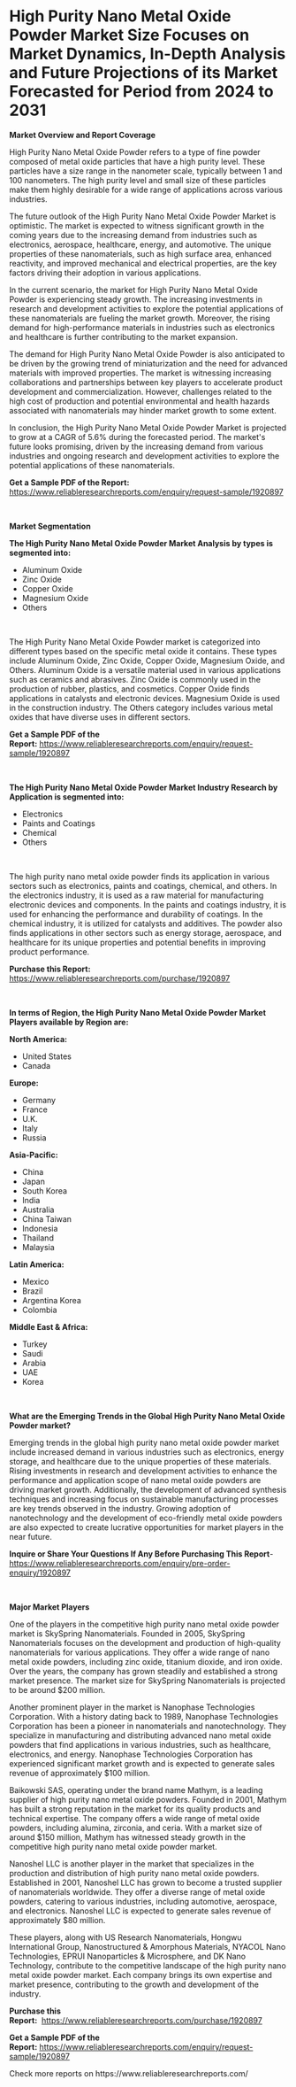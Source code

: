 <p><h1>High Purity Nano Metal Oxide Powder Market Size Focuses on Market Dynamics, In-Depth Analysis and Future Projections of its Market Forecasted for Period from 2024 to 2031</h1></p><p><strong>Market Overview and Report Coverage</strong></p>
<p><p>High Purity Nano Metal Oxide Powder refers to a type of fine powder composed of metal oxide particles that have a high purity level. These particles have a size range in the nanometer scale, typically between 1 and 100 nanometers. The high purity level and small size of these particles make them highly desirable for a wide range of applications across various industries.</p><p>The future outlook of the High Purity Nano Metal Oxide Powder Market is optimistic. The market is expected to witness significant growth in the coming years due to the increasing demand from industries such as electronics, aerospace, healthcare, energy, and automotive. The unique properties of these nanomaterials, such as high surface area, enhanced reactivity, and improved mechanical and electrical properties, are the key factors driving their adoption in various applications.</p><p>In the current scenario, the market for High Purity Nano Metal Oxide Powder is experiencing steady growth. The increasing investments in research and development activities to explore the potential applications of these nanomaterials are fueling the market growth. Moreover, the rising demand for high-performance materials in industries such as electronics and healthcare is further contributing to the market expansion.</p><p>The demand for High Purity Nano Metal Oxide Powder is also anticipated to be driven by the growing trend of miniaturization and the need for advanced materials with improved properties. The market is witnessing increasing collaborations and partnerships between key players to accelerate product development and commercialization. However, challenges related to the high cost of production and potential environmental and health hazards associated with nanomaterials may hinder market growth to some extent.</p><p>In conclusion, the High Purity Nano Metal Oxide Powder Market is projected to grow at a CAGR of 5.6% during the forecasted period. The market's future looks promising, driven by the increasing demand from various industries and ongoing research and development activities to explore the potential applications of these nanomaterials.</p></p>
<p><strong>Get a Sample PDF of the Report:</strong> <a href="https://www.reliableresearchreports.com/enquiry/request-sample/1920897">https://www.reliableresearchreports.com/enquiry/request-sample/1920897</a></p>
<p>&nbsp;</p>
<p><strong>Market Segmentation</strong></p>
<p><strong>The High Purity Nano Metal Oxide Powder Market Analysis by types is segmented into:</strong></p>
<p><ul><li>Aluminum Oxide</li><li>Zinc Oxide</li><li>Copper Oxide</li><li>Magnesium Oxide</li><li>Others</li></ul></p>
<p>&nbsp;</p>
<p><p>The High Purity Nano Metal Oxide Powder market is categorized into different types based on the specific metal oxide it contains. These types include Aluminum Oxide, Zinc Oxide, Copper Oxide, Magnesium Oxide, and Others. Aluminum Oxide is a versatile material used in various applications such as ceramics and abrasives. Zinc Oxide is commonly used in the production of rubber, plastics, and cosmetics. Copper Oxide finds applications in catalysts and electronic devices. Magnesium Oxide is used in the construction industry. The Others category includes various metal oxides that have diverse uses in different sectors.</p></p>
<p><strong>Get a Sample PDF of the Report:</strong>&nbsp;<a href="https://www.reliableresearchreports.com/enquiry/request-sample/1920897">https://www.reliableresearchreports.com/enquiry/request-sample/1920897</a></p>
<p>&nbsp;</p>
<p><strong>The High Purity Nano Metal Oxide Powder Market Industry Research by Application is segmented into:</strong></p>
<p><ul><li>Electronics</li><li>Paints and Coatings</li><li>Chemical</li><li>Others</li></ul></p>
<p>&nbsp;</p>
<p><p>The high purity nano metal oxide powder finds its application in various sectors such as electronics, paints and coatings, chemical, and others. In the electronics industry, it is used as a raw material for manufacturing electronic devices and components. In the paints and coatings industry, it is used for enhancing the performance and durability of coatings. In the chemical industry, it is utilized for catalysts and additives. The powder also finds applications in other sectors such as energy storage, aerospace, and healthcare for its unique properties and potential benefits in improving product performance.</p></p>
<p><strong>Purchase this Report:</strong>&nbsp; <a href="https://www.reliableresearchreports.com/purchase/1920897">https://www.reliableresearchreports.com/purchase/1920897</a></p>
<p>&nbsp;</p>
<p><strong>In terms of Region, the High Purity Nano Metal Oxide Powder Market Players available by Region are:</strong></p>
<p>
    <p> <strong> North America: </strong>
        <ul>
            <li>United States</li>
            <li>Canada</li>
        </ul>
        </p> 
    <p> <strong> Europe: </strong>
        <ul>
            <li>Germany</li>
            <li>France</li>
            <li>U.K.</li>
            <li>Italy</li>
            <li>Russia</li>
        </ul>
        </p> 
    <p> <strong> Asia-Pacific: </strong>
        <ul>
            <li>China</li>
            <li>Japan</li>
            <li>South Korea</li>
            <li>India</li>
            <li>Australia</li>
            <li>China Taiwan</li>
            <li>Indonesia</li>
            <li>Thailand</li>
            <li>Malaysia</li>
        </ul>
        </p> 
    <p> <strong> Latin America: </strong>
        <ul>
            <li>Mexico</li>
            <li>Brazil</li>
            <li>Argentina Korea</li>
            <li>Colombia</li>
        </ul>
        </p> 
    <p> <strong> Middle East & Africa: </strong>
        <ul>
            <li>Turkey</li>
            <li>Saudi</li>
            <li>Arabia</li>
            <li>UAE</li>
            <li>Korea</li>
        </ul>
    </p>
    </p>
<p>&nbsp;</p>
<p><strong>What are the Emerging Trends in the Global High Purity Nano Metal Oxide Powder market?</strong></p>
<p><p>Emerging trends in the global high purity nano metal oxide powder market include increased demand in various industries such as electronics, energy storage, and healthcare due to the unique properties of these materials. Rising investments in research and development activities to enhance the performance and application scope of nano metal oxide powders are driving market growth. Additionally, the development of advanced synthesis techniques and increasing focus on sustainable manufacturing processes are key trends observed in the industry. Growing adoption of nanotechnology and the development of eco-friendly metal oxide powders are also expected to create lucrative opportunities for market players in the near future.</p></p>
<p><strong>Inquire or Share Your Questions If Any Before Purchasing This Report</strong>- <a href="https://www.reliableresearchreports.com/enquiry/pre-order-enquiry/1920897">https://www.reliableresearchreports.com/enquiry/pre-order-enquiry/1920897</a></p>
<p>&nbsp;</p>
<p><strong>Major Market Players</strong></p>
<p><p>One of the players in the competitive high purity nano metal oxide powder market is SkySpring Nanomaterials. Founded in 2005, SkySpring Nanomaterials focuses on the development and production of high-quality nanomaterials for various applications. They offer a wide range of nano metal oxide powders, including zinc oxide, titanium dioxide, and iron oxide. Over the years, the company has grown steadily and established a strong market presence. The market size for SkySpring Nanomaterials is projected to be around $200 million. </p><p>Another prominent player in the market is Nanophase Technologies Corporation. With a history dating back to 1989, Nanophase Technologies Corporation has been a pioneer in nanomaterials and nanotechnology. They specialize in manufacturing and distributing advanced nano metal oxide powders that find applications in various industries, such as healthcare, electronics, and energy. Nanophase Technologies Corporation has experienced significant market growth and is expected to generate sales revenue of approximately $100 million.</p><p>Baikowski SAS, operating under the brand name Mathym, is a leading supplier of high purity nano metal oxide powders. Founded in 2001, Mathym has built a strong reputation in the market for its quality products and technical expertise. The company offers a wide range of metal oxide powders, including alumina, zirconia, and ceria. With a market size of around $150 million, Mathym has witnessed steady growth in the competitive high purity nano metal oxide powder market.</p><p>Nanoshel LLC is another player in the market that specializes in the production and distribution of high purity nano metal oxide powders. Established in 2001, Nanoshel LLC has grown to become a trusted supplier of nanomaterials worldwide. They offer a diverse range of metal oxide powders, catering to various industries, including automotive, aerospace, and electronics. Nanoshel LLC is expected to generate sales revenue of approximately $80 million.</p><p>These players, along with US Research Nanomaterials, Hongwu International Group, Nanostructured & Amorphous Materials, NYACOL Nano Technologies, EPRUI Nanoparticles & Microsphere, and DK Nano Technology, contribute to the competitive landscape of the high purity nano metal oxide powder market. Each company brings its own expertise and market presence, contributing to the growth and development of the industry.</p></p>
<p><strong>Purchase this Report:</strong>&nbsp;&nbsp;<a href="https://www.reliableresearchreports.com/purchase/1920897">https://www.reliableresearchreports.com/purchase/1920897</a></p>
<p></p>
<p><strong>Get a Sample PDF of the Report:</strong>&nbsp;<a href="https://www.reliableresearchreports.com/enquiry/request-sample/1920897">https://www.reliableresearchreports.com/enquiry/request-sample/1920897</a></p>
<p>Check more reports on https://www.reliableresearchreports.com/</p>